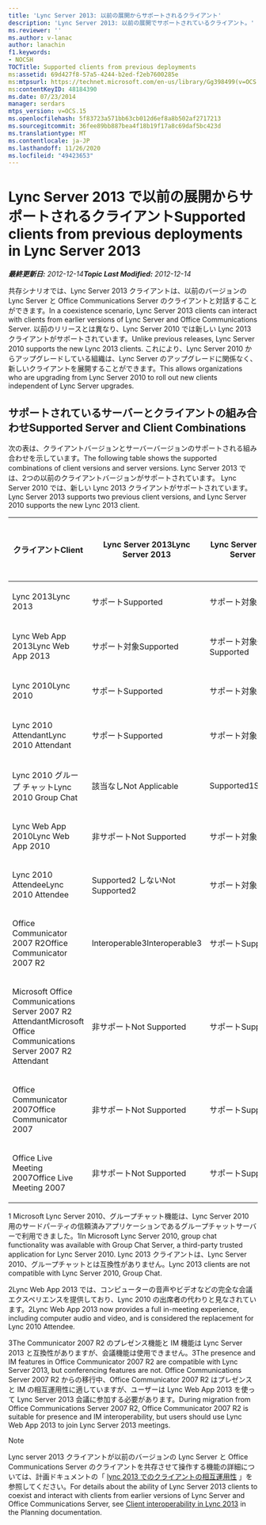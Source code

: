 ```yaml
---
title: 'Lync Server 2013: 以前の展開からサポートされるクライアント'
description: 'Lync Server 2013: 以前の展開でサポートされているクライアント。'
ms.reviewer: ''
ms.author: v-lanac
author: lanachin
f1.keywords:
- NOCSH
TOCTitle: Supported clients from previous deployments
ms:assetid: 69d427f8-57a5-4244-b2ed-f2eb7600285e
ms:mtpsurl: https://technet.microsoft.com/en-us/library/Gg398499(v=OCS.15)
ms:contentKeyID: 48184390
ms.date: 07/23/2014
manager: serdars
mtps_version: v=OCS.15
ms.openlocfilehash: 5f83723a571bb63cb012d6ef8a8b502af2717213
ms.sourcegitcommit: 36fee89bb887bea4f18b19f17a8c69daf5bc423d
ms.translationtype: MT
ms.contentlocale: ja-JP
ms.lasthandoff: 11/26/2020
ms.locfileid: "49423653"
---
```

# <a name="supported-clients-from-previous-deployments-in-lync-server-2013"></a><span data-ttu-id="a8164-103">Lync Server 2013 で以前の展開からサポートされるクライアント</span><span class="sxs-lookup"><span data-stu-id="a8164-103">Supported clients from previous deployments in Lync Server 2013</span></span>

<div data-xmlns="http://www.w3.org/1999/xhtml">

<div class="topic" data-xmlns="http://www.w3.org/1999/xhtml" data-msxsl="urn:schemas-microsoft-com:xslt" data-cs="https://msdn.microsoft.com/">

<div data-asp="https://msdn2.microsoft.com/asp">



</div>

<div id="mainSection">

<div id="mainBody"><span data-ttu-id="a8164-104">

<span> </span></span><span class="sxs-lookup"><span data-stu-id="a8164-104">

<span> </span></span></span>

<span data-ttu-id="a8164-105">_**最終更新日:** 2012-12-14_</span><span class="sxs-lookup"><span data-stu-id="a8164-105">_**Topic Last Modified:** 2012-12-14_</span></span>

<span data-ttu-id="a8164-106">共存シナリオでは、Lync Server 2013 クライアントは、以前のバージョンの Lync Server と Office Communications Server のクライアントと対話することができます。</span><span class="sxs-lookup"><span data-stu-id="a8164-106">In a coexistence scenario, Lync Server 2013 clients can interact with clients from earlier versions of Lync Server and Office Communications Server.</span></span> <span data-ttu-id="a8164-107">以前のリリースとは異なり、Lync Server 2010 では新しい Lync 2013 クライアントがサポートされています。</span><span class="sxs-lookup"><span data-stu-id="a8164-107">Unlike previous releases, Lync Server 2010 supports the new Lync 2013 clients.</span></span> <span data-ttu-id="a8164-108">これにより、Lync Server 2010 からアップグレードしている組織は、Lync Server のアップグレードに関係なく、新しいクライアントを展開することができます。</span><span class="sxs-lookup"><span data-stu-id="a8164-108">This allows organizations who are upgrading from Lync Server 2010 to roll out new clients independent of Lync Server upgrades.</span></span>

<div>

## <a name="supported-server-and-client-combinations"></a><span data-ttu-id="a8164-109">サポートされているサーバーとクライアントの組み合わせ</span><span class="sxs-lookup"><span data-stu-id="a8164-109">Supported Server and Client Combinations</span></span>

<span data-ttu-id="a8164-110">次の表は、クライアントバージョンとサーバーバージョンのサポートされる組み合わせを示しています。</span><span class="sxs-lookup"><span data-stu-id="a8164-110">The following table shows the supported combinations of client versions and server versions.</span></span> <span data-ttu-id="a8164-111">Lync Server 2013 では、2つの以前のクライアントバージョンがサポートされています。 Lync Server 2010 では、新しい Lync 2013 クライアントがサポートされています。</span><span class="sxs-lookup"><span data-stu-id="a8164-111">Lync Server 2013 supports two previous client versions, and Lync Server 2010 supports the new Lync 2013 client.</span></span>


<table>
<colgroup>
<col style="width: 25%" />
<col style="width: 25%" />
<col style="width: 25%" />
<col style="width: 25%" />
</colgroup>
<thead>
<tr class="header">
<th><span data-ttu-id="a8164-112">クライアント</span><span class="sxs-lookup"><span data-stu-id="a8164-112">Client</span></span></th>
<th><span data-ttu-id="a8164-113">Lync Server 2013</span><span class="sxs-lookup"><span data-stu-id="a8164-113">Lync Server 2013</span></span></th>
<th><span data-ttu-id="a8164-114">Lync Server 2010</span><span class="sxs-lookup"><span data-stu-id="a8164-114">Lync Server 2010</span></span></th>
<th><span data-ttu-id="a8164-115">Office Communications Server 2007 R2</span><span class="sxs-lookup"><span data-stu-id="a8164-115">Office Communications Server 2007 R2</span></span></th>
</tr>
</thead>
<tbody>
<tr class="odd">
<td><p><span data-ttu-id="a8164-116">Lync 2013</span><span class="sxs-lookup"><span data-stu-id="a8164-116">Lync 2013</span></span></p></td>
<td><p><span data-ttu-id="a8164-117">サポート</span><span class="sxs-lookup"><span data-stu-id="a8164-117">Supported</span></span></p></td>
<td><p><span data-ttu-id="a8164-118">サポート対象</span><span class="sxs-lookup"><span data-stu-id="a8164-118">Supported</span></span></p></td>
<td><p><span data-ttu-id="a8164-119">サポート対象外</span><span class="sxs-lookup"><span data-stu-id="a8164-119">Not Supported</span></span></p></td>
</tr>
<tr class="even">
<td><p><span data-ttu-id="a8164-120">Lync Web App 2013</span><span class="sxs-lookup"><span data-stu-id="a8164-120">Lync Web App 2013</span></span></p></td>
<td><p><span data-ttu-id="a8164-121">サポート対象</span><span class="sxs-lookup"><span data-stu-id="a8164-121">Supported</span></span></p></td>
<td><p><span data-ttu-id="a8164-122">サポート対象外</span><span class="sxs-lookup"><span data-stu-id="a8164-122">Not Supported</span></span></p></td>
<td><p><span data-ttu-id="a8164-123">サポート対象外</span><span class="sxs-lookup"><span data-stu-id="a8164-123">Not Supported</span></span></p></td>
</tr>
<tr class="odd">
<td><p><span data-ttu-id="a8164-124">Lync 2010</span><span class="sxs-lookup"><span data-stu-id="a8164-124">Lync 2010</span></span></p></td>
<td><p><span data-ttu-id="a8164-125">サポート</span><span class="sxs-lookup"><span data-stu-id="a8164-125">Supported</span></span></p></td>
<td><p><span data-ttu-id="a8164-126">サポート対象</span><span class="sxs-lookup"><span data-stu-id="a8164-126">Supported</span></span></p></td>
<td><p><span data-ttu-id="a8164-127">サポート対象外</span><span class="sxs-lookup"><span data-stu-id="a8164-127">Not Supported</span></span></p></td>
</tr>
<tr class="even">
<td><p><span data-ttu-id="a8164-128">Lync 2010 Attendant</span><span class="sxs-lookup"><span data-stu-id="a8164-128">Lync 2010 Attendant</span></span></p></td>
<td><p><span data-ttu-id="a8164-129">サポート</span><span class="sxs-lookup"><span data-stu-id="a8164-129">Supported</span></span></p></td>
<td><p><span data-ttu-id="a8164-130">サポート対象</span><span class="sxs-lookup"><span data-stu-id="a8164-130">Supported</span></span></p></td>
<td><p><span data-ttu-id="a8164-131">サポート対象外</span><span class="sxs-lookup"><span data-stu-id="a8164-131">Not Supported</span></span></p></td>
</tr>
<tr class="odd">
<td><p><span data-ttu-id="a8164-132">Lync 2010 グループ チャット</span><span class="sxs-lookup"><span data-stu-id="a8164-132">Lync 2010 Group Chat</span></span></p></td>
<td><p><span data-ttu-id="a8164-133">該当なし</span><span class="sxs-lookup"><span data-stu-id="a8164-133">Not Applicable</span></span></p></td>
<td><p><span data-ttu-id="a8164-134">Supported1</span><span class="sxs-lookup"><span data-stu-id="a8164-134">Supported1</span></span></p></td>
<td><p><span data-ttu-id="a8164-135">該当なし</span><span class="sxs-lookup"><span data-stu-id="a8164-135">Not Applicable</span></span></p></td>
</tr>
<tr class="even">
<td><p><span data-ttu-id="a8164-136">Lync Web App 2010</span><span class="sxs-lookup"><span data-stu-id="a8164-136">Lync Web App 2010</span></span></p></td>
<td><p><span data-ttu-id="a8164-137">非サポート</span><span class="sxs-lookup"><span data-stu-id="a8164-137">Not Supported</span></span></p></td>
<td><p><span data-ttu-id="a8164-138">サポート対象</span><span class="sxs-lookup"><span data-stu-id="a8164-138">Supported</span></span></p></td>
<td><p><span data-ttu-id="a8164-139">サポート対象外</span><span class="sxs-lookup"><span data-stu-id="a8164-139">Not Supported</span></span></p></td>
</tr>
<tr class="odd">
<td><p><span data-ttu-id="a8164-140">Lync 2010 Attendee</span><span class="sxs-lookup"><span data-stu-id="a8164-140">Lync 2010 Attendee</span></span></p></td>
<td><p><span data-ttu-id="a8164-141">Supported2 しない</span><span class="sxs-lookup"><span data-stu-id="a8164-141">Not Supported2</span></span></p></td>
<td><p><span data-ttu-id="a8164-142">サポート対象</span><span class="sxs-lookup"><span data-stu-id="a8164-142">Supported</span></span></p></td>
<td><p><span data-ttu-id="a8164-143">サポート対象外</span><span class="sxs-lookup"><span data-stu-id="a8164-143">Not Supported</span></span></p></td>
</tr>
<tr class="even">
<td><p><span data-ttu-id="a8164-144">Office Communicator 2007 R2</span><span class="sxs-lookup"><span data-stu-id="a8164-144">Office Communicator 2007 R2</span></span></p></td>
<td><p><span data-ttu-id="a8164-145">Interoperable3</span><span class="sxs-lookup"><span data-stu-id="a8164-145">Interoperable3</span></span></p></td>
<td><p><span data-ttu-id="a8164-146">サポート</span><span class="sxs-lookup"><span data-stu-id="a8164-146">Supported</span></span></p></td>
<td><p><span data-ttu-id="a8164-147">サポート</span><span class="sxs-lookup"><span data-stu-id="a8164-147">Supported</span></span></p></td>
</tr>
<tr class="odd">
<td><p><span data-ttu-id="a8164-148">Microsoft Office Communications Server 2007 R2 Attendant</span><span class="sxs-lookup"><span data-stu-id="a8164-148">Microsoft Office Communications Server 2007 R2 Attendant</span></span></p></td>
<td><p><span data-ttu-id="a8164-149">非サポート</span><span class="sxs-lookup"><span data-stu-id="a8164-149">Not Supported</span></span></p></td>
<td><p><span data-ttu-id="a8164-150">サポート</span><span class="sxs-lookup"><span data-stu-id="a8164-150">Supported</span></span></p></td>
<td><p><span data-ttu-id="a8164-151">サポート</span><span class="sxs-lookup"><span data-stu-id="a8164-151">Supported</span></span></p></td>
</tr>
<tr class="even">
<td><p><span data-ttu-id="a8164-152">Office Communicator 2007</span><span class="sxs-lookup"><span data-stu-id="a8164-152">Office Communicator 2007</span></span></p></td>
<td><p><span data-ttu-id="a8164-153">非サポート</span><span class="sxs-lookup"><span data-stu-id="a8164-153">Not Supported</span></span></p></td>
<td><p><span data-ttu-id="a8164-154">サポート</span><span class="sxs-lookup"><span data-stu-id="a8164-154">Supported</span></span></p></td>
<td><p><span data-ttu-id="a8164-155">サポート</span><span class="sxs-lookup"><span data-stu-id="a8164-155">Supported</span></span></p></td>
</tr>
<tr class="odd">
<td><p><span data-ttu-id="a8164-156">Office Live Meeting 2007</span><span class="sxs-lookup"><span data-stu-id="a8164-156">Office Live Meeting 2007</span></span></p></td>
<td><p><span data-ttu-id="a8164-157">非サポート</span><span class="sxs-lookup"><span data-stu-id="a8164-157">Not Supported</span></span></p></td>
<td><p><span data-ttu-id="a8164-158">サポート</span><span class="sxs-lookup"><span data-stu-id="a8164-158">Supported</span></span></p></td>
<td><p><span data-ttu-id="a8164-159">サポート</span><span class="sxs-lookup"><span data-stu-id="a8164-159">Supported</span></span></p></td>
</tr>
</tbody>
</table>


<span data-ttu-id="a8164-160">1 Microsoft Lync Server 2010、グループチャット機能は、Lync Server 2010 用のサードパーティの信頼済みアプリケーションであるグループチャットサーバーで利用できました。</span><span class="sxs-lookup"><span data-stu-id="a8164-160">1In Microsoft Lync Server 2010, group chat functionality was available with Group Chat Server, a third-party trusted application for Lync Server 2010.</span></span> <span data-ttu-id="a8164-161">Lync 2013 クライアントは、Lync Server 2010、グループチャットとは互換性がありません。</span><span class="sxs-lookup"><span data-stu-id="a8164-161">Lync 2013 clients are not compatible with Lync Server 2010, Group Chat.</span></span>

<span data-ttu-id="a8164-162">2Lync Web App 2013 では、コンピューターの音声やビデオなどの完全な会議エクスペリエンスを提供しており、Lync 2010 の出席者の代わりと見なされています。</span><span class="sxs-lookup"><span data-stu-id="a8164-162">2Lync Web App 2013 now provides a full in-meeting experience, including computer audio and video, and is considered the replacement for Lync 2010 Attendee.</span></span>

<span data-ttu-id="a8164-163">3The Communicator 2007 R2 のプレゼンス機能と IM 機能は Lync Server 2013 と互換性がありますが、会議機能は使用できません。</span><span class="sxs-lookup"><span data-stu-id="a8164-163">3The presence and IM features in Office Communicator 2007 R2 are compatible with Lync Server 2013, but conferencing features are not.</span></span> <span data-ttu-id="a8164-164">Office Communications Server 2007 R2 からの移行中、Office Communicator 2007 R2 はプレゼンスと IM の相互運用性に適していますが、ユーザーは Lync Web App 2013 を使って Lync Server 2013 会議に参加する必要があります。</span><span class="sxs-lookup"><span data-stu-id="a8164-164">During migration from Office Communications Server 2007 R2, Office Communicator 2007 R2 is suitable for presence and IM interoperability, but users should use Lync Web App 2013 to join Lync Server 2013 meetings.</span></span>

<div>


> [!NOTE]  
> <span data-ttu-id="a8164-165">Lync server 2013 クライアントが以前のバージョンの Lync Server と Office Communications Server のクライアントを共存させて操作する機能の詳細については、計画ドキュメントの「 <A href="lync-server-2013-client-interoperability-in-lync-2013.md">lync 2013 でのクライアントの相互運用性</A> 」を参照してください。</span><span class="sxs-lookup"><span data-stu-id="a8164-165">For details about the ability of Lync Server 2013 clients to coexist and interact with clients from earlier versions of Lync Server and Office Communications Server, see <A href="lync-server-2013-client-interoperability-in-lync-2013.md">Client interoperability in Lync 2013</A> in the Planning documentation.</span></span>



<span data-ttu-id="a8164-166"></div>

</div>

</div>

<span> </span>

</div>

</div>

</span><span class="sxs-lookup"><span data-stu-id="a8164-166"></div>

</div>

</div>

<span> </span>

</div>

</div>

</span></span></div>

